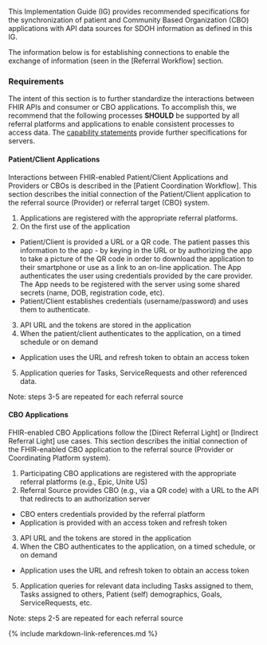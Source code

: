 This Implementation Guide (IG) provides recommended specifications for the synchronization of patient and Community Based Organization (CBO) applications with API data sources for SDOH information as defined in this IG.

The information below is for establishing connections to enable the exchange of information (seen in the [Referral Workflow] section.

### Requirements

The intent of this section is to further standardize the interactions between FHIR APIs and consumer or CBO applications.  To accomplish this, we recommend that the following processes **SHOULD** be supported by all referral platforms and applications to enable consistent processes to access data. The [capability statements](artifacts.html#capability-statements) provide further specifications for servers.

#### Patient/Client Applications
Interactions between FHIR-enabled Patient/Client Applications and Providers or CBOs is described in the [Patient Coordination Workflow].
This section describes the initial connection of the Patient/Client application to the referral source (Provider) or referral target (CBO) system.

1. Applications are registered with the appropriate referral platforms.
2. On the first use of the application
  * Patient/Client is provided a URL or a QR code.  The patient passes this information to the app - by keying in the URL or by authorizing the app to take a picture of the QR code in order to download the application to their smartphone or use as a link to an on-line application. The App authenticates the user using credentials provided by the care provider.  The App needs to be registered with the server using some shared secrets (name, DOB, registration code, etc).
  * Patient/Client establishes credentials (username/password) and uses them to authenticate.
3. API URL and the tokens are stored in the application
4. When the patient/client authenticates to the application, on a timed schedule or on demand
  * Application uses the URL and refresh token to obtain an access token
5. Application queries for Tasks, ServiceRequests and other referenced data.

Note: steps 3-5 are repeated for each referral source

#### CBO Applications
FHIR-enabled CBO Applications follow the [Direct Referral Light] or [Indirect Referral Light] use cases. This section describes the initial connection of the FHIR-enabled CBO application to the referral source (Provider or Coordinating Platform system).

1. Participating CBO applications are registered with the appropriate referral platforms (e.g., Epic, Unite US)
2. Referral Source provides CBO (e.g., via a QR code) with a URL to the API that redirects to an authorization server
  * CBO enters credentials provided by the referral platform
  * Application is provided with an access token and refresh token
3. API URL and the tokens are stored in the application
4. When the CBO authenticates to the application, on a timed schedule, or on demand
  * Application uses the URL and refresh token to obtain an access token
5. Application queries for relevant data including Tasks assigned to them, Tasks assigned to others, Patient (self) demographics, Goals, ServiceRequests, etc.

Note: steps 2-5 are repeated for each referral source

{% include markdown-link-references.md %}